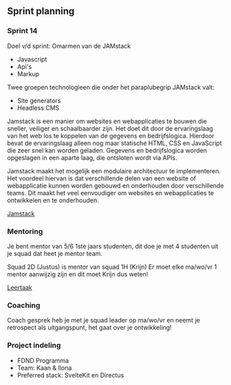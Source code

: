 ## Sprint planning
### Sprint 14

Doel v/d sprint: Omarmen van de JAMstack
- Javascript
- Api's
- Markup

Twee groepen technologieen die onder het paraplubegrip JAMstack valt:
- Site generators
- Headless CMS

Jamstack is een manier om websites en webapplicaties te bouwen die sneller, veiliger en schaalbaarder zijn.
Het doet dit door de ervaringslaag van het web los te koppelen van de gegevens en bedrijfslogica.
Hierdoor bevat de ervaringslaag alleen nog maar statische HTML, CSS en JavaScript die zeer snel kan worden geladen.
Gegevens en bedrijfslogica worden opgeslagen in een aparte laag, die ontsloten wordt via APIs.

Jamstack maakt het mogelijk een modulaire architectuur te implementeren.
Het voordeel hiervan is dat verschillende delen van een website of webapplicatie kunnen worden gebouwd en onderhouden door verschillende teams.
Dit maakt het veel eenvoudiger om websites en webapplicaties te ontwikkelen en te onderhouden.

[Jamstack](jamstack.org)

### Mentoring

Je bent mentor van 5/6 1ste jaars studenten, dit doe je met 4 studenten uit je squad dat heet je mentor team.

Squad 2D (Justus) is mentor van squad 1H (Krijn)
Er moet elke ma/wo/vr 1 mentor aanwijzig zijn en dit moet Krijn dus weten!

[Leertaak](github.com/fdnd-task/mentor)

### Coaching

Coach gesprek heb je met je squad leader op ma/wo/vr en neemt je retrospect als uitgangspunt, het gaat over je ontwikkeling!

### Project indeling
- FDND Programma
- Team: Kaan & Ilona
- Preferred stack: SvelteKit en Directus 
